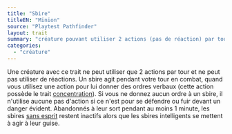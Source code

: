 ```yaml
---
title: "Sbire"
titleEN: "Minion"
source: "Playtest Pathfinder"
layout: trait
summary: "créature pouvant utiliser 2 actions (pas de réaction) par tour si commandée" 
categories:
  - "créature"
---
```

Une créature avec ce trait ne peut utiliser que 2 actions par tour et ne peut pas utiliser de réactions. Un sbire agit pendant votre tour en combat, quand vous utilisez une action pour lui donner des ordres verbaux (cette action possède le trait [concentration](concentration.html)). Si vous ne donnez aucun ordre à un sbire, il n'utilise aucune pas d'action si ce n'est pour se défendre ou fuir devant un danger évident. Abandonnés à leur sort pendant au moins 1 minute, les sbires [sans esprit](sans-esprit.html) restent inactifs alors que les sbires intelligents se mettent à agir à leur guise.
